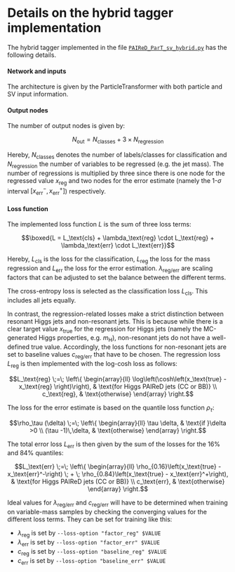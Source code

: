 # Details on the hybrid tagger implementation

The hybrid tagger implemented in the file [`PAIReD_ParT_sv_hybrid.py`](../networks/PAIReD_ParT_sv_hybrid.py) has the following details. 

#### Network and inputs
The architecture is given by the ParticleTransformer with both particle and SV input information.

#### Output nodes
The number of output nodes is given by:

$$N_\text{out} = N_\text{classes}+3\times N_\text{regression}$$

Hereby, $N_\text{classes}$ denotes the number of labels/classes for classification and $N_\text{regression}$ the number of variables to be regressed (e.g. the jet mass). The number of regressions is multiplied by three since there is one node for the regressed value $x_\text{reg}$ and two nodes for the error estimate (namely the $1\text{-}\sigma$ interval $[x_\text{err}^-, x_\text{err}^+]$) respectively.

#### Loss function
The implemented loss function $L$ is the sum of three loss terms:
```math
\boxed{L = L_\text{cls} + \lambda_\text{reg} \cdot L_\text{reg} + \lambda_\text{err} \cdot L_\text{err}}
```

Hereby, $L_\text{cls}$ is the loss for the classification, $L_\text{reg}$ the loss for the mass regression and $L_\text{err}$ the loss for the error estimation. $\lambda_\text{reg/err}$ are scaling factors that can be adjusted to set the balance between the different terms.

The cross-entropy loss is selected as the classification loss $L_\text{cls}$. This includes all jets equally.

In contrast, the regression-related losses make a strict distinction between resonant Higgs jets and non-resonant jets. This is because while there is a clear target value $x_\text{true}$ for the regression for Higgs jets (namely the MC-generated Higgs properties, e.g. $m_\text{H}$), non-resonant jets do not have a well-defined true value. Accordingly, the loss functions for non-resonant jets are set to baseline values $c_\text{reg/err}$ that have to be chosen. The regression loss $L_\text{reg}$ is then implemented with the log-cosh loss as follows:
```math
L_\text{reg} \;=\; \left\{ \begin{array}{ll}
    \log\left(\cosh\left(x_\text{true} - x_\text{reg} \right)\right), & \text{for Higgs PAIReD jets (CC or BB)} \\
    c_\text{reg}, & \text{otherwise}
\end{array} \right.
```

The loss for the error estimate is based on the quantile loss function $\rho_\tau$:
```math
\rho_\tau (\delta) \;=\; \left\{ \begin{array}{ll} \tau \delta, & \text{if }\delta >0 \\ (\tau -1)\,\delta, & \text{otherwise} \end{array} \right.
```

The total error loss $L_\text{err}$ is then given by the sum of the losses for the 16% and 84% quantiles:
```math
L_\text{err} \;=\; \left\{ \begin{array}{ll} \rho_{0.16}\left(x_\text{true} - x_\text{err}^-\right) \; + \; \rho_{0.84}\left(x_\text{true} - x_\text{err}^+\right), & \text{for Higgs PAIReD jets (CC or BB)} \\  c_\text{err}, & \text{otherwise} \end{array} \right.
```

Ideal values for $\lambda_\text{reg/err}$ and $c_\text{reg/err}$ will have to be determined when training on variable-mass samples by checking the converging values for the different loss terms. They can be set for training like this:
- $\lambda_\text{reg}$ is set by `--loss-option "factor_reg" $VALUE`
- $\lambda_\text{err}$ is set by `--loss-option "factor_err" $VALUE`
- $c_\text{reg}$ is set by `--loss-option "baseline_reg" $VALUE`
- $c_\text{err}$ is set by `--loss-option "baseline_err" $VALUE`